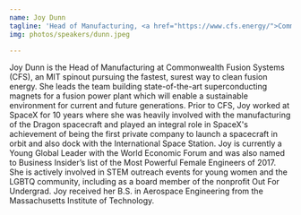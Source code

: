 ```yaml
---
name: Joy Dunn
tagline: 'Head of Manufacturing, <a href="https://www.cfs.energy/">Commonwealth Fusion Systems</a>'
img: photos/speakers/dunn.jpeg

---
```


Joy Dunn is the Head of Manufacturing at Commonwealth Fusion Systems (CFS), an MIT spinout pursuing the fastest, surest way to clean fusion energy. She leads the team building state-of-the-art superconducting magnets for a fusion power plant which will enable a sustainable environment for current and future generations. Prior to CFS, Joy worked at SpaceX for 10 years where she was heavily involved with the manufacturing of the Dragon spacecraft and played an integral role in SpaceX's achievement of being the first private company to launch a spacecraft in orbit and also dock with the International Space Station. Joy is currently a Young Global Leader with the World Economic Forum and was also named to Business Insider’s list of the Most Powerful Female Engineers of 2017. She is actively involved in STEM outreach events for young women and the LGBTQ community, including as a board member of the nonprofit Out For Undergrad. Joy received her B.S. in Aerospace Engineering from the Massachusetts Institute of Technology.   
